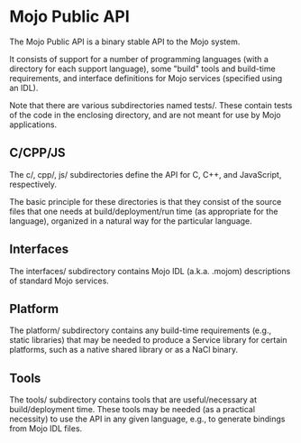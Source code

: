 Mojo Public API
===============

The Mojo Public API is a binary stable API to the Mojo system.

It consists of support for a number of programming languages (with a directory
for each support language), some "build" tools and build-time requirements, and
interface definitions for Mojo services (specified using an IDL).

Note that there are various subdirectories named tests/. These contain tests of
the code in the enclosing directory, and are not meant for use by Mojo
applications.

C/CPP/JS
--------

The c/, cpp/, js/ subdirectories define the API for C, C++, and JavaScript,
respectively.

The basic principle for these directories is that they consist of the source
files that one needs at build/deployment/run time (as appropriate for the
language), organized in a natural way for the particular language.

Interfaces
----------

The interfaces/ subdirectory contains Mojo IDL (a.k.a. .mojom) descriptions of
standard Mojo services.

Platform
--------

The platform/ subdirectory contains any build-time requirements (e.g., static
libraries) that may be needed to produce a Service library for certain
platforms, such as a native shared library or as a NaCl binary.

Tools
-----

The tools/ subdirectory contains tools that are useful/necessary at
build/deployment time. These tools may be needed (as a practical necessity) to
use the API in any given language, e.g., to generate bindings from Mojo IDL
files.
